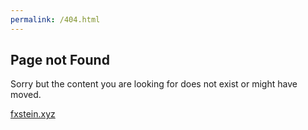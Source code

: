 ```yaml
---
permalink: /404.html
---
```


## Page not Found

Sorry but the content you are looking for does not exist or might have moved.

[fxstein.xyz](https://fxstein.xyz)
